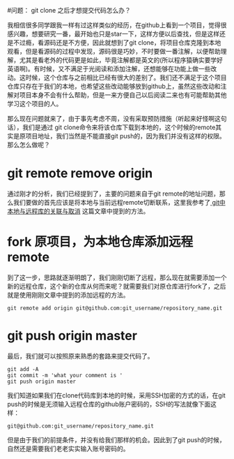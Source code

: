 #问题： git clone 之后才想提交代码怎么办？

我相信很多同学跟我一样有过这样类似的经历，在github上看到一个项目，觉得很感兴趣，想要研究一番，最开始也只是star一下，这样方便以后查找，但是这样还是不过瘾，看源码还是不方便，因此就想到了git clone，将项目仓库克隆到本地观看，但是看源码的过程中发现，源码很是巧妙，不时要做一番注解，以便帮助理解，尤其是看老外的代码更是如此，毕竟注解都是英文的(所以程序猿确实要学好英语啊)。有时候，又不满足于光阅读和添加注解，还想能够在功能上做一些改动。这时候，这个仓库与之前相比已经有很大的差别了。我们还不满足于这个项目仓库只存在于我们的本地，也希望这些改动能够放到github上，虽然这些改动和注解对项目本身不会有什么帮助，但是一来方便自己以后阅读二来也有可能帮助其他学习这个项目的人。

那么现在问题就来了，由于事先考虑不周，没有采取预防措施（听起来好怪啊这句话），我们是通过 git clone命令来将该仓库下载到本地的，这个时候的remote其实是原项目地址，我们当然是不能直接git push的，因为我们并没有这样的权限。那么怎么做呢？

# git remote remove origin

通过刚才的分析，我们已经提到了，主要的问题来自于git remote的地址问题，那么我们要做的首先应该是将本地与当前远程remote切断联系，这里我参考了[ git中本地与远程库的关联与取消](http://blog.csdn.net/wsycsdn19930512/article/details/50574217) 这篇文章中提到的方法。

# fork 原项目，为本地仓库添加远程remote
到了这一步，思路就逐渐明朗了，我们刚刚切断了远程，那么现在就需要添加一个新的远程仓库，这个新的仓库从何而来呢？就需要我们对原仓库进行fork了，之后就是使用刚刚文章中提到的添加远程的方法。

    git remote add origin git@github.com:git_username/repository_name.git

# git push origin master

最后，我们就可以按照原来熟悉的套路来提交代码了。

    git add -A
    git commit -m 'what your comment is '
    git push origin master

我们知道如果我们在clone代码库到本地的时候，采用SSH加密的方式的话，在git push的时候是无须输入远程仓库的github账户密码的，SSH的写法就像下面这样：

    git@github.com:git_username/repository_name.git

但是由于我们的前提条件，并没有给我们那样的机会。因此到了git push的时候，自然还是需要我们老老实实输入账号密码的。
